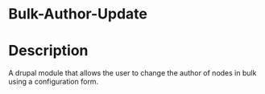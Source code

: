# Bulk-Author-Update

# Description

A drupal module that allows the user to change the author of nodes in bulk using a configuration form.